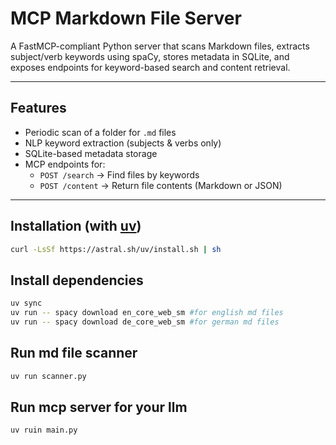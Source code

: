# MCP Markdown File Server
A FastMCP-compliant Python server that scans Markdown files, extracts subject/verb keywords using spaCy, stores metadata in SQLite, and exposes endpoints for keyword-based search and content retrieval.

---

## Features

- Periodic scan of a folder for `.md` files
- NLP keyword extraction (subjects & verbs only)
- SQLite-based metadata storage
- MCP endpoints for:
  - `POST /search` → Find files by keywords
  - `POST /content` → Return file contents (Markdown or JSON)

---

## Installation (with [uv](https://github.com/astral-sh/uv))

```bash
curl -LsSf https://astral.sh/uv/install.sh | sh
```


## Install dependencies
```bash
uv sync
uv run -- spacy download en_core_web_sm #for english md files
uv run -- spacy download de_core_web_sm #for german md files
```

## Run md file scanner

```bash
uv run scanner.py
```

## Run mcp server for your llm

```bash
uv ruin main.py
```